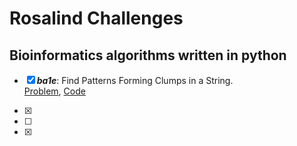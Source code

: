 # Rosalind Challenges
## Bioinformatics algorithms written in python

- [x] ***ba1e***: Find Patterns Forming Clumps in a String. <br>
  [Problem](http://rosalind.info/problems/ba1e/), [Code](https://github.com/benigmatic/bioinformatics/blob/main/ba1e.java)
- [x]  


- [ ] 
- [x] 
